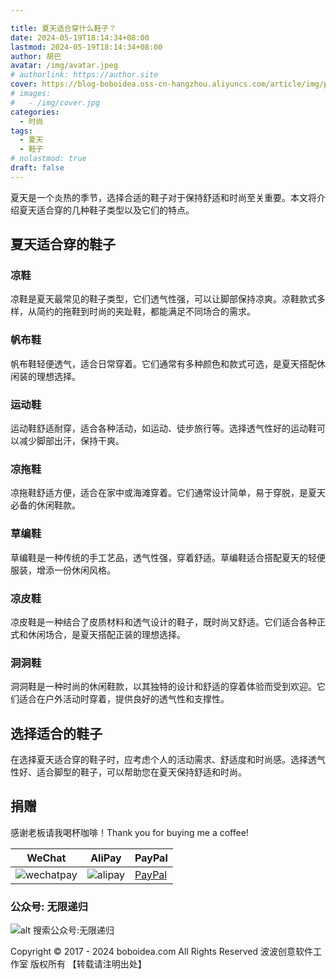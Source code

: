 ```yaml
---

title: 夏天适合穿什么鞋子？
date: 2024-05-19T18:14:34+08:00
lastmod: 2024-05-19T18:14:34+08:00
author: 胡巴
avatar: /img/avatar.jpeg
# authorlink: https://author.site
cover: https://blog-boboidea.oss-cn-hangzhou.aliyuncs.com/article/img/posts/auto/article%20(21).jpg
# images:
#   - /img/cover.jpg
categories:
  - 时尚
tags:
  - 夏天
  - 鞋子
# nolastmod: true
draft: false
---
```

夏天是一个炎热的季节，选择合适的鞋子对于保持舒适和时尚至关重要。本文将介绍夏天适合穿的几种鞋子类型以及它们的特点。
<!--more-->
## 夏天适合穿的鞋子
### 凉鞋
凉鞋是夏天最常见的鞋子类型，它们透气性强，可以让脚部保持凉爽。凉鞋款式多样，从简约的拖鞋到时尚的夹趾鞋，都能满足不同场合的需求。
### 帆布鞋
帆布鞋轻便透气，适合日常穿着。它们通常有多种颜色和款式可选，是夏天搭配休闲装的理想选择。
### 运动鞋
运动鞋舒适耐穿，适合各种活动，如运动、徒步旅行等。选择透气性好的运动鞋可以减少脚部出汗，保持干爽。
### 凉拖鞋
凉拖鞋舒适方便，适合在家中或海滩穿着。它们通常设计简单，易于穿脱，是夏天必备的休闲鞋款。
### 草编鞋
草编鞋是一种传统的手工艺品，透气性强，穿着舒适。草编鞋适合搭配夏天的轻便服装，增添一份休闲风格。
### 凉皮鞋
凉皮鞋是一种结合了皮质材料和透气设计的鞋子，既时尚又舒适。它们适合各种正式和休闲场合，是夏天搭配正装的理想选择。
### 洞洞鞋
洞洞鞋是一种时尚的休闲鞋款，以其独特的设计和舒适的穿着体验而受到欢迎。它们适合在户外活动时穿着，提供良好的透气性和支撑性。
## 选择适合的鞋子
在选择夏天适合穿的鞋子时，应考虑个人的活动需求、舒适度和时尚感。选择透气性好、适合脚型的鞋子，可以帮助您在夏天保持舒适和时尚。

## 捐赠

感谢老板请我喝杯咖啡！Thank you for buying me a coffee!

| WeChat | AliPay | PayPal |
| --- | --- | --- |
| ![wechatpay](https://blog-boboidea.oss-cn-hangzhou.aliyuncs.com/pay/wechat_%E6%94%B6%E6%AC%BE%E7%A0%81.jpg) | ![alipay](https://blog-boboidea.oss-cn-hangzhou.aliyuncs.com/pay/alipay.jpg) | [PayPal](https://paypal.me/JianboQin?country.x=C2&locale.x=zh_XC) |

### 公众号: 无限递归

![alt 搜索公众号:无限递归](https://blog-boboidea.oss-cn-hangzhou.aliyuncs.com/article/img/gongzhonghao.jpeg "无限递归")

<!--declare-declare-->

Copyright &copy; 2017 - 2024 boboidea.com All Rights Reserved 波波创意软件工作室 版权所有 【转载请注明出处】
